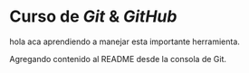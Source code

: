# Curso de _Git_ & _GitHub_

hola aca aprendiendo a manejar esta importante herramienta.

Agregando contenido al README desde la consola de Git.
